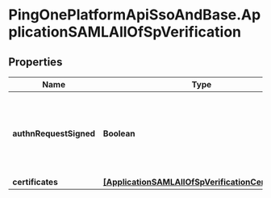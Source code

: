 # PingOnePlatformApiSsoAndBase.ApplicationSAMLAllOfSpVerification

## Properties

Name | Type | Description | Notes
------------ | ------------- | ------------- | -------------
**authnRequestSigned** | **Boolean** | Whether the Authn Request signing should be enforced. Default is &#x60;false&#x60;. | [optional] [default to false]
**certificates** | [**[ApplicationSAMLAllOfSpVerificationCertificates]**](ApplicationSAMLAllOfSpVerificationCertificates.md) |  | 


